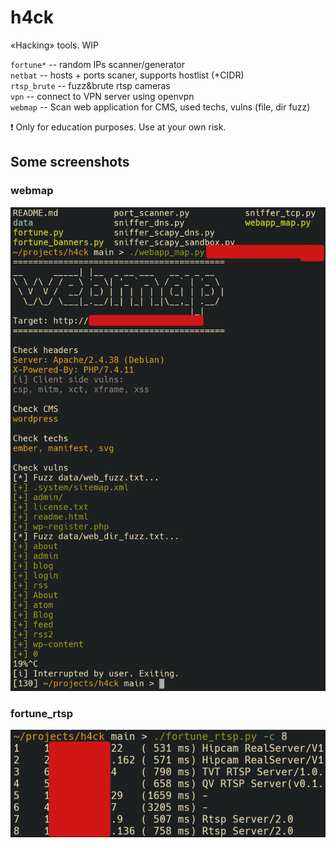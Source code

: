 # h4ck

&laquo;Hacking&raquo; tools. WIP

`fortune*` -- random IPs scanner/generator  
`netbat` -- hosts + ports scaner, supports hostlist (+CIDR)  
`rtsp_brute` -- fuzz&brute rtsp cameras  
`vpn` -- connect to VPN server using openvpn  
`webmap` -- Scan web application for CMS, used techs, vulns (file, dir fuzz)


:exclamation: Only for education purposes. Use at your own risk.

## Some screenshots

### webmap

![fagci's webmap results](.img/webmap.png)

### fortune_rtsp

![fagci's fortune_rtsp results](.img/fortune_rtsp.jpg)
